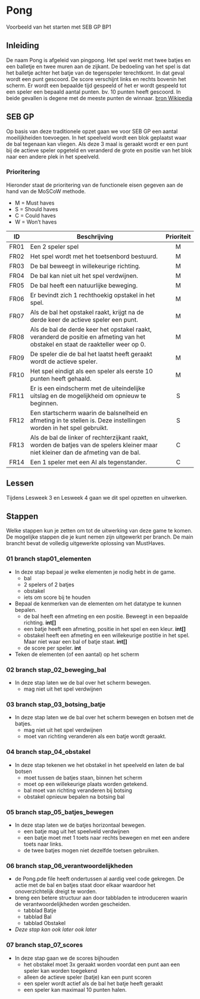 # Pong
Voorbeeld van het starten met SEB GP BP1

## Inleiding
De naam Pong is afgeleid van pingpong. Het spel werkt met twee batjes en een balletje en twee muren aan de zijkant. De bedoeling van het spel is dat het balletje achter het batje van de tegenspeler terechtkomt. In dat geval wordt een punt gescoord. De score verschijnt links en rechts bovenin het scherm. Er wordt een bepaalde tijd gespeeld of het er wordt gespeeld tot een speler een bepaald aantal punten. bv. 10 punten heeft gescoord. In beide gevallen is degene met de meeste punten de winnaar. [bron Wikipedia](https://nl.wikipedia.org/wiki/Pong)

## SEB GP 

Op basis van deze traditionele opzet gaan we voor SEB GP een aantal moeilijkheiden toevoegen.
In het speelveld wordt een blok geplaatst waar de bal tegenaan kan vliegen. Als deze 3 maal is geraakt wordt er een punt bij de actieve speler opgeteld en veranderd de grote en positie van het blok naar een andere plek in het speelveld.

### Prioritering

Hieronder staat de prioritering van de functionele eisen gegeven aan de hand van de MoSCoW
methode.
- M = Must haves
- S = Should haves
- C = Could haves
- W = Won’t haves

|ID	    |Beschrijving|Prioriteit|
|---	|---|:---:|
|FR01   |Een 2 speler spel 	|M |
|FR02   |Het spel wordt met het toetsenbord bestuurd.  	|M |
|FR03   |De bal beweegt in willekeurige richting. |M |
|FR04   |De bal kan niet uit het spel verdwijnen. |M |
|FR05   |De bal heeft een natuurlijke beweging.| M|
|FR06   |Er bevindt zich 1 rechthoekig opstakel in het spel. | M |
|FR07   |Als de bal het opstakel raakt, krijgt na de derde keer de actieve speler een punt. | M |
|FR08   |Als de bal de derde keer het opstakel raakt, veranderd de positie en afmeting van het obstakel en staat de raakteller weer op 0. | M |
|FR09   |De speler die de bal het laatst heeft geraakt wordt de actieve speler. | M |
|FR10   |Het spel eindigt als een speler als eerste 10 punten heeft gehaald. |M |
|FR11   |Er is een eindscherm met de uiteindelijke uitslag en de mogelijkheid om opnieuw te beginnen. | S |
|FR12   |Een startscherm waarin de balsnelheid en afmeting in te stellen is. Deze instellingen worden in het spel gebruikt. | S |
|FR13   |Als de bal de linker of rechterzijkant raakt, worden de batjes van de spelers kleiner maar niet kleiner dan de afmeting van de bal. |C |
|FR14   |Een 1 speler met een AI als tegenstander. | C |

## Lessen
Tijdens Lesweek 3 en Lesweek 4 gaan we dit spel opzetten en uitwerken.

## Stappen
Welke stappen kun je zetten om tot de uitwerking van deze game te komen. De mogelijke stappen die je kunt nemen zijn uitgewerkt per branch. De main brancht bevat de volledig uitgewerkte oplossing van MustHaves.

### 01 branch stap01_elementen
- In deze stap bepaal je welke elementen je nodig hebt in de game.
  - bal 
  - 2 spelers of 2 batjes
  - obstakel
  - iets om score bij te houden
- Bepaal de kenmerken van de elementen om het datatype te kunnen bepalen.
  - de bal heeft een afmeting en een positie. Beweegt in een bepaalde richting. **int[]**
  - een batje heeft een afmeting, positie in het spel en een kleur. **int[]**
  - obstakel heeft een afmeting en een willekeurige postitie in het spel. Maar niet waar een bal of batje staat. **int[]**
  - de score per speler. **int**
- Teken de elementen (of een aantal) op het scherm

### 02 branch stap_02_beweging_bal
- In deze stap laten we de bal over het scherm bewegen.
    - mag niet uit het spel verdwijnen

### 03 branch stap_03_botsing_batje
- In deze stap laten we de bal over het scherm bewegen en botsen met de batjes.
    - mag niet uit het spel verdwijnen
    - moet van richting veranderen als een batje wordt geraakt.

### 04 branch stap_04_obstakel
- In deze stap tekenen we het obstakel in het speelveld en laten de bal botsen
  - moet tussen de batjes staan, binnen het scherm
  - moet op een willekeurige plaats worden getekend.
  - bal moet van richting veranderen bij botsing
  - obstakel opnieuw bepalen na botsing bal

### 05 branch stap_05_batjes_bewegen
- In deze stap laten we de batjes horizontaal bewegen.
   - een batje mag uit het speelveld verdwijnen
   - een batje moet met 1 toets naar rechts bewegen en met een andere toets naar links.
   - de twee batjes mogen niet dezelfde toetsen gebruiken.

### 06 branch stap_06_verantwoordelijkheden
- de Pong.pde file heeft ondertussen al aardig veel code gekregen. De actie met de bal en batjes staat door elkaar waardoor het onoverzichtelijk dreigt te worden.
- breng een betere structuur aan door tabbladen te introduceren waarin de verantwoordelijkheden worden gescheiden.
  - tabblad Batje
  - tabblad Bal
  - tabblad Obstakel
- *Deze stap kan ook later ook later* 

### 07 branch stap_07_scores
- In deze stap gaan we de scores bijhouden
  - het obstakel moet 3x geraakt worden voordat een punt aan een speler kan worden toegekend
  - alleen de actieve speler (batje) kan een punt scoren
  - een speler wordt actief als de bal het batje heeft geraakt
  - een speler kan maximaal 10 punten halen.
